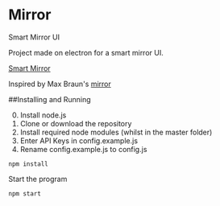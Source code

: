 # Mirror
Smart Mirror UI

Project made on electron for a smart mirror UI.

[Smart Mirror](http://prntscr.com/f6xjtq)

Inspired by Max Braun's [mirror](https://github.com/maxbbraun/mirror)

##Installing and Running

0. Install node.js
1. Clone or download the repository
2. Install required node modules (whilst in the master folder)
3. Enter API Keys in config.example.js
4. Rename config.example.js to config.js
```
npm install
```
Start the program
```
npm start
```


